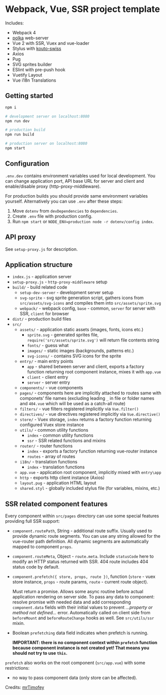 # Webpack, Vue, SSR project template

Includes:

* Webpack 4
* [polka](https://github.com/lukeed/polka) web-server
* Vue 2 with SSR, Vuex and vue-loader
* Stylus with [kouto-swiss](http://kouto-swiss.io/)
* Axios
* Pug
* SVG sprites builder
* ESlint with pre-push hook
* Vuetify Layout
* Vue i18n Translations


## Getting started

```bash
npm i

# development server on localhost:8080
npm run dev

# production build
npm run build

# production server on localhost:8080
npm start
```

## Configuration

`.env.dev` contains environment variables used for local development. You can change application port,
API base URL for server and client and enable/disable proxy (http-proxy-middleware).

For production builds you should provide same environment variables yourself.
Alternatively you can use `.env` after these steps:
1. Move `dotenv` from `devDependencies` to `dependencies`.
2. Create `.env` file with production config.
3. Run `npm start` or `NODE_ENV=production node -r dotenv/config index`.

## API proxy

See `setup-proxy.js` for description.

## Application structure

* `index.js` - application server
* `setup-proxy.js` - `http-proxy-middleware` setup
* `build/` - build related code
	* `setup-dev-server` - development server setup
	* `svg-sprite` - svg sprite generation script, gathers icons from `src/assets/svg-icons` and compiles them into `src/assets/sprite.svg`
	* `webpack/` - webpack config, `base` - common, `server` for server with SSR, `client` for browser
* `dist/` - production build files
* `src/`
	* `assets/` - application static assets (images, fonts, icons etc.)
		* `sprite.svg` - generated sprites file, `require('src/assets/sprite.svg')` will return file contents string
		* `fonts/` - guess what
		* `images/` - static images (backgrounds, patterns etc.)
		* `svg-icons/` - contains SVG icons for the sprite
	* `entry/` - main entry points
		* `app` - shared between server and client, exports a factory function returning root component instance, mixes it with `app.vue`
		* `client` - client entry
		* `server` - server entry
	* `components/` - vue components
	* `pages/` - components here are implicitly attached to routes same with componets\' file names
		(excluding leading `_` in file or folder names and `404.vue` which will be used as a catch-all route)
	* `filters/` - vue filters registered implicitly via `Vue.filter()`
	* `directives/` - vue directives registered implicitly via `Vue.directive()`
	* `store/` - Vuex storage, `index` returns a factory function returning configured Vuex store instance
	* `utils/` - common utility functions
		* `index` - common utility functions
		* `ssr` - SSR related functions and mixins
	* `router/` - router functions
		* `index` - exports a factory function returning vue-router instance
		* `routes` - array of routes
	* `i18n/` - translation functions
		* `index` - translation functions
	* `app.vue` - application root component, implicitly mixed with `entry\app`
	* `http` - exports http client instance (Axios)
	* `layout.pug` - application HTML layout
	* `shared.styl` - globally included stylus file (for variables, mixins, etc.)

## SSR related component features

Every component within `src/pages` directory can use some special features providing full SSR support:

* `component.routePath`, String - additional route suffix. Usually used to provide dynamic route segments.
	You can use any string allowed for the vue-router path definition. All dynamic segments are automatically mapped
	to component `props`.
* `component.routeMeta`, Object - `route.meta`. Include `statusCode` here to modify an HTTP status returned with SSR.
	404 route includes 404 status code by default.
* `component.prefetch({ store, props, route })`, function
	(`store` - vuex store instance, `props` - route params, `route` - current route object).

	Must return a promise. Allows some async routine before actual application rendering on server side.
	To pass any data to component: resolve promise with needed data and add corresponding `component.data` fields with
	their initial values to prevent *...property or method not defined...* error.
	Automatically called on client side from `beforeMount` and `beforeRouteChange` hooks as well.
	See `src/utils/ssr` mixin.
* Boolean `prefetching` data field indicates when prefetch is running.

	**IMPORTANT: there is no component context within `prefetch` function because component instance is not created yet! That means you should not try to use `this`.**

`prefetch` also works on the root component (`src/app.vue`) with some restrictions:

* no way to pass component data (only store can be affected).

Credits: [mrTimofey](https://github.com/mrTimofey/vue-ssr-starter)